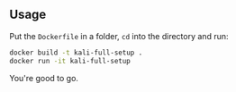 ## Usage 

Put the `Dockerfile` in a folder, `cd` into the directory and run:

```bash
docker build -t kali-full-setup .
docker run -it kali-full-setup
```

You're good to go. 
